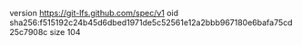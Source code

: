 version https://git-lfs.github.com/spec/v1
oid sha256:f515192c24b45d6dbed1971de5c52561e12a2bbb967180e6bafa75cd25c7908c
size 104
